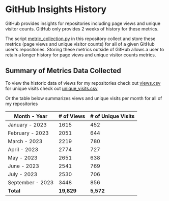 # GitHub Insights History
 
GitHub provides insights for repositories including page views and unique visitor counts. GitHub only provides 2 weeks of history for these metrics. 

The script [metric_collection.py](https://github.com/ev2900/GitHub_Insigths_History/blob/main/Metric_Collection/metric_collection.py) in this repository collect and store these metrics (page views and unique visitor counts) for all of a given GitHub user's repositories. Storing these metrics outside of GitHub allows a user to retain a longer history for page views and unique visitor counts metrics.

## Summary of Metrics Data Collected

To view the historic data of views for my repositories check out [views.csv](https://github.com/ev2900/GitHub_Insigths_History/blob/main/Metric_Collection/Metric_Data/views.csv) for unique visits check out [unique_visits.csv](https://github.com/ev2900/GitHub_Insigths_History/blob/main/Metric_Collection/Metric_Data/unique_visits.csv)

Or the table below summarizes views and unique visits per month for all of my repositories
 
| Month - Year      | # of Views  | # of Unique Visits   |
| -----------       | ----------- | -------------------- |
| January - 2023    | 1615        | 452                  |
| February - 2023   | 2051        | 644                  |
| March - 2023      | 2219        | 780                  |
| April - 2023      | 2774        | 727                  |
| May - 2023        | 2651        | 638                  |
| June - 2023       | 2541        | 769                  |
| July - 2023       | 2530        | 706                  |
| September - 2023  | 3448        | 856                  |
| **Total**         | **19,829**  | **5,572**            |
